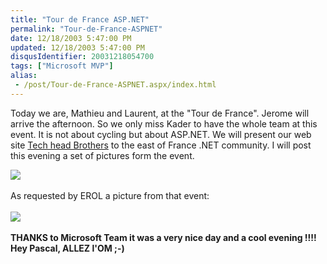```yaml
---
title: "Tour de France ASP.NET"
permalink: "Tour-de-France-ASPNET"
date: 12/18/2003 5:47:00 PM
updated: 12/18/2003 5:47:00 PM
disqusIdentifier: 20031218054700
tags: ["Microsoft MVP"]
alias:
 - /post/Tour-de-France-ASPNET.aspx/index.html
---
```

Today we are, Mathieu and Laurent, at the "Tour de France". Jerome will arrive the afternoon. So we only miss Kader to have the whole team at this event. It is not about cycling but about ASP.NET. We will present our web site [Tech head Brothers](http://www.techheadbrothers.com/) to the east of France .NET community. I will post this evening a set of pictures form the event.

[![](http://www.techheadbrothers.com/images/ban468.gif)](http://www.microsoft.com/france/asp.net/)<br><br>As requested by EROL a picture from that event:<br><br>![](http://www.techheadbrothers.com/images/TourDeFrance.jpg)<br><br><strong>THANKS to Microsoft Team it was a very nice day and a cool evening !!!! Hey Pascal, ALLEZ l'OM ;-)</strong>
